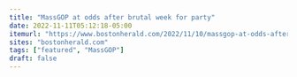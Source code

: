 ```yaml
---
title: "MassGOP at odds after brutal week for party"
date: 2022-11-11T05:12:18-05:00
itemurl: "https://www.bostonherald.com/2022/11/10/massgop-at-odds-after-brutal-week-for-party/"
sites: "bostonherald.com"
tags: ["featured", "MassGOP"]
draft: false
---
```


